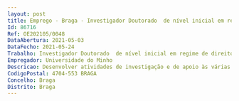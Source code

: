 ```yaml
--- 
layout: post
title: Emprego - Braga - Investigador Doutorado  de nível inicial em regime de direito privado
Id: 86716
Ref: OE202105/0048
DataAbertura: 2021-05-03
DataFecho: 2021-05-24
Trabalho: Investigador Doutorado  de nível inicial em regime de direito privado
Empregador: Universidade do Minho
Descricao: Desenvolver atividades de investigação e de apoio às várias ações a exercer no âmbito do projeto “MedCraft   Regulamentação dos mesteres em Portugal nos finais da Idade Média  séculos XIV e XV   Crafts regulation in Portugal in Late Middle Ages  14th   15th centuries”, Ref.ª PTDC HAR HIS 31427 2017, financiado por fundos nacionais, através da Fundação para a Ciência e Tecnologia (FCT) I.P.), no Centro de Investigação Lab2PT (Laboratório de Paisagens, Património e Território).
CodigoPostal: 4704-553 BRAGA
Concelho: Braga
Distrito: Braga
--- 
```

